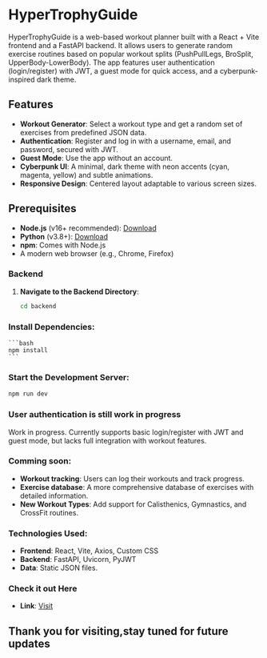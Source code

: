 # HyperTrophyGuide  

HyperTrophyGuide is a web-based workout planner built with a React + Vite frontend and a FastAPI backend. It allows users to generate random exercise routines based on popular workout splits (PushPullLegs, BroSplit, UpperBody-LowerBody). The app features user authentication (login/register) with JWT, a guest mode for quick access, and a cyberpunk-inspired dark theme.

## Features

- **Workout Generator**: Select a workout type and get a random set of exercises from predefined JSON data.
- **Authentication**: Register and log in with a username, email, and password, secured with JWT.
- **Guest Mode**: Use the app without an account.
- **Cyberpunk UI**: A minimal, dark theme with neon accents (cyan, magenta, yellow) and subtle animations.
- **Responsive Design**: Centered layout adaptable to various screen sizes.

## Prerequisites

- **Node.js** (v16+ recommended): [Download](https://nodejs.org/)
- **Python** (v3.8+): [Download](https://www.python.org/)
- **npm**: Comes with Node.js
- A modern web browser (e.g., Chrome, Firefox)

### Backend

1. **Navigate to the Backend Directory**:
   ```bash
   cd backend
   ```

### Install Dependencies:
    ```bash
    npm install
    ```

### Start the Development Server:
   ```bash
   npm run dev
   
   ```

### User authentication is still work in progress
Work in progress. Currently supports basic login/register with JWT and guest mode, but lacks full integration with workout features.

### Comming soon:
- **Workout tracking**: Users can log their workouts and track progress.
- **Exercise database**: A more comprehensive database of exercises with detailed information.
- **New Workout Types**: Add support for Calisthenics, Gymnastics, and CrossFit routines.

### Technologies Used:
- **Frontend**: React, Vite, Axios, Custom CSS
- **Backend**: FastAPI, Uvicorn, PyJWT
- **Data**: Static JSON files.

### Check it out Here
- **Link**: [Visit](https://hyper-trophy-guide.vercel.app/)

## Thank you for visiting,stay tuned for future updates



